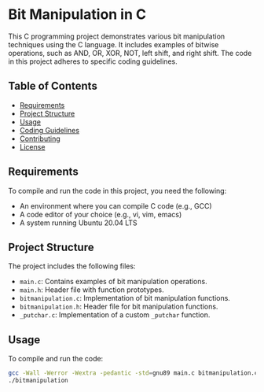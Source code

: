# Bit Manipulation in C

This C programming project demonstrates various bit manipulation techniques using the C language. It includes examples of bitwise operations, such as AND, OR, XOR, NOT, left shift, and right shift. The code in this project adheres to specific coding guidelines.

## Table of Contents

- [Requirements](#requirements)
- [Project Structure](#project-structure)
- [Usage](#usage)
- [Coding Guidelines](#coding-guidelines)
- [Contributing](#contributing)
- [License](#license)

## Requirements

To compile and run the code in this project, you need the following:

- An environment where you can compile C code (e.g., GCC)
- A code editor of your choice (e.g., vi, vim, emacs)
- A system running Ubuntu 20.04 LTS

## Project Structure

The project includes the following files:

- `main.c`: Contains examples of bit manipulation operations.
- `main.h`: Header file with function prototypes.
- `bitmanipulation.c`: Implementation of bit manipulation functions.
- `bitmanipulation.h`: Header file for bit manipulation functions.
- `_putchar.c`: Implementation of a custom `_putchar` function.

## Usage

To compile and run the code:

```bash
gcc -Wall -Werror -Wextra -pedantic -std=gnu89 main.c bitmanipulation.c _putchar.c -o bitmanipulation
./bitmanipulation
